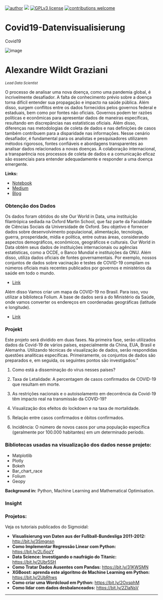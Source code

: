  [![author](https://img.shields.io/badge/author-wildt-red.svg)](https://www.linkedin.com/in/carlosfab) [![](https://img.shields.io/badge/python-3.7+-blue.svg)](https://www.python.org/downloads/release/python-365/) [![GPLv3 license](https://img.shields.io/badge/License-GPLv3-blue.svg)](http://perso.crans.org/besson/LICENSE.html) [![contributions welcome](https://img.shields.io/badge/contributions-welcome-brightgreen.svg?style=flat)](https://github.com/carlosfab/data_science/issues)
 
# Covid19-Datenvisualisierung
Covid19

![image](https://user-images.githubusercontent.com/18030121/163594673-15c65bb7-ea91-4f5f-96d9-04309fddc5aa.png)

# Alexandre Wildt Graziani 
<sub>*Lead Data Scientist*</sub>


O processo de analisar uma nova doença, como uma pandemia global, é incrivelmente desafiador. A falta de conhecimento prévio sobre a doença torna difícil entender sua propagação e impacto na saúde pública. Além disso, surgem conflitos entre os dados fornecidos pelos governos federal e estaduais, bem como por fontes não oficiais. Governos podem ter razões políticas e econômicas para apresentar dados de maneiras específicas, resultando em discrepâncias nas estatísticas oficiais. Além disso, diferenças nas metodologias de coleta de dados e nas definições de casos também contribuem para a disparidade nas informações. Nesse cenário desafiador, é fundamental para os analistas e pesquisadores utilizarem métodos rigorosos, fontes confiáveis e abordagens transparentes ao analisar dados relacionados a novas doenças. A colaboração internacional, a transparência nos processos de coleta de dados e a comunicação eficaz são essenciais para entender adequadamente e responder a uma doença emergente.



**Links:**
* [Notebook](https://colab.research.google.com/drive/1B2cOWIayjcrGiUuFJhxIJS3ytO0W1P_E?hl=de#scrollTo=TOR9byxLPzT1)
* [Medium](https://medium.com/@alexandrewildtgraziani/covid19-datenvisualisierung-3b2d1de1cef3)
* [Blog](https://sigmoidal.ai)

### Obtenção dos Dados
 Os dados foram obtidos do site Our World in Data, uma instituição filantrópica sediada na Oxford Martin School, que faz parte da Faculdade de Ciências Sociais da Universidade de Oxford. Seu objetivo é fornecer dados sobre desenvolvimento populacional, alimentação, tecnologia, guerra, prosperidade, mídia e política, entre outras áreas, considerando aspectos demográficos, econômicos, geográficos e culturais.
 Our World in Data obtém seus dados de instituições internacionais ou agências estatísticas, como a OCDE, o Banco Mundial e instituições da ONU. Além disso, utiliza dados oficiais de fontes governamentais. Por exemplo, nossos conjuntos de dados sobre vacinação e testes de COVID-19 compilam os números oficiais mais recentes publicados por governos e ministérios da saúde em todo o mundo.

* [Link](https://nbviewer.org/github/awildt01/Airbnb_Berlin-/blob/main/Airbnb_%28Berlin%29.ipynb)


Além disso Vamos criar um mapa da COVID-19 no Brasil. Para isso, vou utilizar a biblioteca Folium. A base de dados será a do Ministério da Saúde, onde vamos converter os endereços em coordenadas geográficas (latitude e longitude).

* [Link](https://nbviewer.org/github/awildt01/Airbnb_Berlin-/blob/main/Airbnb_%28Berlin%29.ipynb)



### Projekt 

Este projeto será dividido em duas fases. Na primeira fase, serão utilizados dados da Covid-19 de vários países, especialmente da China, EUA, Brasil e Alemanha. Utilizando técnicas de visualização de dados, serão respondidas questões analíticas específicas. Primeiramente, os conjuntos de dados são preparados e, em seguida, os seguintes pontos são investigados:"

1. Como está a disseminação do vírus nesses países?

2. Taxa de Letalidade: A percentagem de casos confirmados de COVID-19 que resultam em morte.

3. As restrições nacionais e o autoisolamento em decorrência da Covid-19 têm impacto real na transmissão da COVID-19?

4. Visualização dos efeitos do lockdown e na taxa de mortalidade.
  
5. Relação entre casos confirmados e óbitos confirmados.

6. Incidência: O número de novos casos por uma população específica (geralmente por 100.000 habitantes) em um determinado período.


### Bibliotecas usadas na visualização dos dados nesse projeto:

+ Matplotlib
+ Plotly
+ Bokeh
+ Bar_chart_race
+ Folium
+ Geopy




**Background in:** Python, Machine Learning and Mathematical Optimisation.





### Insight


### Projetos:
Veja os tutoriais publicados do Sigmoidal:

* **Visualisierung von Daten aus der Fußball-Bundesliga 2011-2012:** http://bit.ly/3Smgnsn
* **Como Implementar Regressão Linear com Python:** https://bit.ly/2Li5pzY
* **Data Science: Investigando o naufrágio do Titanic:** https://bit.ly/2Ubr5SH
* **Como Tratar Dados Ausentes com Pandas:** https://bit.ly/31KWSMN
* **XGBoost: aprenda este algoritmo de Machine Learning em Python:** https://bit.ly/2UbRhws
* **Como criar uma Wordcloud em Python:** https://bit.ly/2OxsphM
* **Como lidar com dados desbalanceados:** https://bit.ly/2ZlaNsV

---
